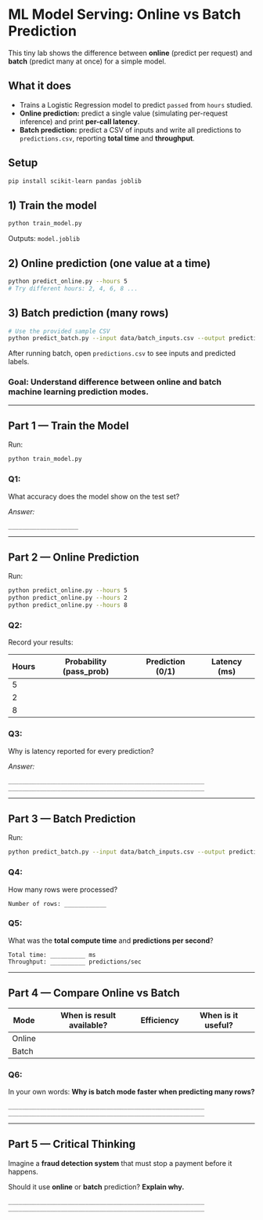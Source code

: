 
# ML Model Serving: Online vs Batch Prediction

This tiny lab shows the difference between **online** (predict per request) and **batch** (predict many at once) for a simple model.

## What it does
- Trains a Logistic Regression model to predict `passed` from `hours` studied.
- **Online prediction:** predict a single value (simulating per-request inference) and print **per-call latency**.
- **Batch prediction:** predict a CSV of inputs and write all predictions to `predictions.csv`, reporting **total time** and **throughput**.

## Setup
```bash
pip install scikit-learn pandas joblib
```

## 1) Train the model
```bash
python train_model.py
```
Outputs: `model.joblib`

## 2) Online prediction (one value at a time)
```bash
python predict_online.py --hours 5
# Try different hours: 2, 4, 6, 8 ...
```

## 3) Batch prediction (many rows)
```bash
# Use the provided sample CSV
python predict_batch.py --input data/batch_inputs.csv --output predictions.csv
```

After running batch, open `predictions.csv` to see inputs and predicted labels.



### **Goal:** Understand difference between **online** and **batch** machine learning prediction modes.

---

## **Part 1 — Train the Model**

Run:

```bash
python train_model.py
```

### Q1:

What accuracy does the model show on the test set?

*Answer:*

```
____________________
```

---

## **Part 2 — Online Prediction**

Run:

```bash
python predict_online.py --hours 5
python predict_online.py --hours 2
python predict_online.py --hours 8
```

### Q2:

Record your results:

| Hours | Probability (pass_prob) | Prediction (0/1) | Latency (ms) |
| ----- | ----------------------- | ---------------- | ------------ |
| 5     |                         |                  |              |
| 2     |                         |                  |              |
| 8     |                         |                  |              |

### Q3:

Why is latency reported for every prediction?

*Answer:*

```
________________________________________________________
________________________________________________________
```

---

## **Part 3 — Batch Prediction**

Run:

```bash
python predict_batch.py --input data/batch_inputs.csv --output predictions.csv
```

### Q4:

How many rows were processed?

```
Number of rows: ____________
```

### Q5:

What was the **total compute time** and **predictions per second**?

```
Total time: __________ ms
Throughput: __________ predictions/sec
```

---

## **Part 4 — Compare Online vs Batch**

| Mode   | When is result available? | Efficiency | When is it useful? |
| ------ | ------------------------- | ---------- | ------------------ |
| Online |                           |            |                    |
| Batch  |                           |            |                    |

### Q6:

In your own words:
**Why is batch mode faster when predicting many rows?**

```
________________________________________________________
________________________________________________________
```

---

## **Part 5 — Critical Thinking**

Imagine a **fraud detection system** that must stop a payment before it happens.

Should it use **online** or **batch** prediction?
**Explain why.**

```
________________________________________________________
________________________________________________________
```

